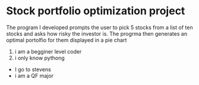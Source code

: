 # Stock portfolio optimization project
The program I developed prompts the user to pick 5 stocks from a list of ten stocks and asks how risky the investor is. The progrma then generates an optimal portolfio for them displayed in a pie chart
1. i am a begginer level coder
2. i only know pythong
- I go to stevens
- i am a QF major
